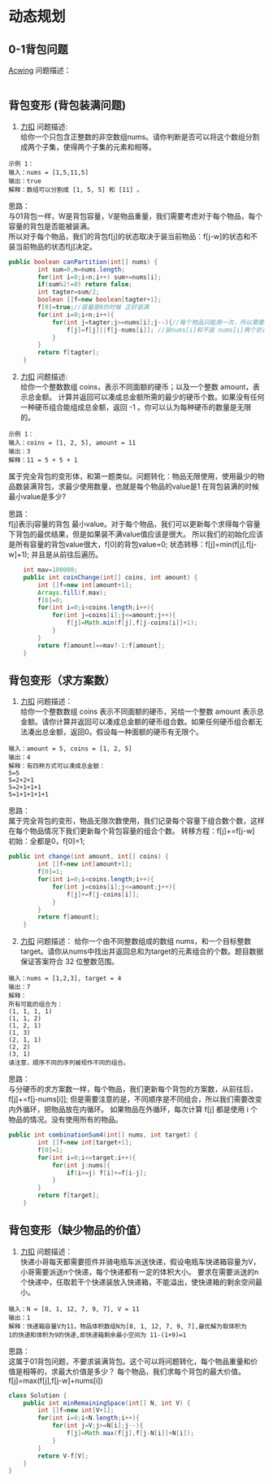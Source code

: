 # 动态规划
## 0-1背包问题  
[Acwing](https://www.acwing.com/problem/content/2/)
问题描述：

```

```
## 背包变形 (背包装满问题)
1. [力扣](https://leetcode.cn/problems/partition-equal-subset-sum/)
问题描述:  
给你一个只包含正整数的非空数组nums。请你判断是否可以将这个数组分割成两个子集，使得两个子集的元素和相等。  
```text
示例 1：
输入：nums = [1,5,11,5]
输出：true
解释：数组可以分割成 [1, 5, 5] 和 [11] 。  
```
思路：  
    与01背包一样，W是背包容量，V是物品重量，我们需要考虑对于每个物品，每个容量的背包是否能被装满。    
所以对于每个物品，我们的背包f[j]的状态取决于装当前物品：f[j-w]的状态和不装当前物品的状态f[j]决定。

```java
public boolean canPartition(int[] nums) {
        int sum=0,n=nums.length;
        for(int i=0;i<n;i++) sum+=nums[i];
        if(sum%2!=0) return false;
        int tagter=sum/2;
        boolean []f=new boolean[tagter+1];
        f[0]=true;//容量是0的时候 正好装满
        for(int i=0;i<n;i++){
            for(int j=tagter;j>=nums[i];j--){//每个物品只能用一次，所以需要从后往前遍历。
                f[j]=f[j]||f[j-nums[i]]; //装nums[i]和不装 nums[i]两个状态转移得到结果
            }
        }
        return f[tagter];
    }
```
2. [力扣](https://leetcode.cn/problems/coin-change/) 
问题描述:   
   给你一个整数数组 coins，表示不同面额的硬币；以及一个整数 amount，表示总金额。
计算并返回可以凑成总金额所需的最少的硬币个数。如果没有任何一种硬币组合能组成总金额，返回 -1 。你可以认为每种硬币的数量是无限的。
```text
示例 1：
输入：coins = [1, 2, 5], amount = 11
输出：3 
解释：11 = 5 + 5 + 1
``` 
属于完全背包的变形体，和第一题类似。问题转化：物品无限使用，使用最少的物品数装满背包，求最少使用数量，也就是每个物品的value是1 在背包装满的时候最小value是多少?  

思路：  
  f[j]表示j容量的背包 最小value。对于每个物品，我们可以更新每个求得每个容量下背包的最优结果，但是如果装不满value值应该是很大。
所以我们的初始化应该是所有容量的背包value很大，f[0]的背包value=0;
状态转移：f[j]=min(f[j],f[j-w]+1); 并且是从前往后遍历。

```java
    int mav=100000;
    public int coinChange(int[] coins, int amount) {
        int []f=new int[amount+1];
        Arrays.fill(f,mav);
        f[0]=0;
        for(int i=0;i<coins.length;i++){
            for(int j=coins[i];j<=amount;j++){
                f[j]=Math.min(f[j],f[j-coins[i]]+1);
            }
        }
        return f[amount]==mav?-1:f[amount];
    }
```
## 背包变形（求方案数）
1. [力扣](https://leetcode.cn/problems/coin-change-2/)
问题描述：  
给你一个整数数组 coins 表示不同面额的硬币，另给一个整数 amount 表示总金额。请你计算并返回可以凑成总金额的硬币组合数。如果任何硬币组合都无法凑出总金额，返回0。假设每一种面额的硬币有无限个。
```text
输入：amount = 5, coins = [1, 2, 5]
输出：4
解释：有四种方式可以凑成总金额：
5=5
5=2+2+1
5=2+1+1+1
5=1+1+1+1+1
```
思路：     
属于完全背包的变形，物品无限次数使用，我们记录每个容量下组合数个数，这样在每个物品情况下我们更新每个背包容量的组合个数。
转移方程：f[j]+=f[j-w]       
初始：全都是0，f[0]=1;
```java
public int change(int amount, int[] coins) {
        int []f=new int[amount+1];
        f[0]=1;
        for(int i=0;i<coins.length;i++){
            for(int j=coins[i];j<=amount;j++){
                f[j]+=f[j-coins[i]];
            }
        }
        return f[amount];
    }
```
2. [力扣](https://leetcode.cn/problems/combination-sum-iv/)
问题描述：
给你一个由不同整数组成的数组 nums，和一个目标整数target。请你从nums中找出并返回总和为target的元素组合的个数。题目数据保证答案符合 32 位整数范围。
```text
输入：nums = [1,2,3], target = 4
输出：7
解释：
所有可能的组合为：
(1, 1, 1, 1)
(1, 1, 2)
(1, 2, 1)
(1, 3)
(2, 1, 1)
(2, 2)
(3, 1)
请注意，顺序不同的序列被视作不同的组合。
```
思路：  
与分硬币的求方案数一样，每个物品，我们更新每个背包的方案数，从前往后，f[j]+=f[j-nums[i]]; 但是需要注意的是，不同顺序是不同组合，所以我们需要改变内外循环，把物品放在内循环。 如果物品在外循环，每次计算 f[j] 都是使用 i 个物品的情况。没有使用所有的物品。
```java
public int combinationSum4(int[] nums, int target) {
        int []f=new int[target+1];
        f[0]=1;
        for(int i=0;i<=target;i++){
            for(int j:nums){
                if(i>=j) f[i]+=f[i-j];
            }
        }
        return f[target];
    }
```

## 背包变形（缺少物品的价值）
1. [力扣](https://leetcode.cn/contest/sf-tech/problems/cINqyA/)
问题描述：  
快递小哥每天都需要揽件并骑电瓶车派送快递，假设电瓶车快递箱容量为V，小哥需要派送n个快递，每个快递都有一定的体积大小。
要求在需要派送的n个快递中，任取若干个快递装放入快递箱，不能溢出，使快递箱的剩余空间最小。
```text
输入：N = [8, 1, 12, 7, 9, 7], V = 11
输出：1
解释：快递箱容量V为11，物品体积数组N为[8, 1, 12, 7, 9, 7],最优解为取体积为
1的快递和体积为9的快递,即快递箱剩余最小空间为 11-(1+9)=1
```
思路：  
这属于01背包问题，不要求装满背包。这个可以将问题转化，每个物品重量和价值是相等的，求最大价值是多少？
每个物品，我们求每个背包的最大价值。f[j]=max(f[j],f[j-w]+nums[i])
```java
class Solution {
    public int minRemainingSpace(int[] N, int V) {
        int []f=new int[V+1];
        for(int i=0;i<N.length;i++){
            for(int j=V;j>=N[i];j--){
                f[j]=Math.max(f[j],f[j-N[i]]+N[i]);
            }
        }
        return V-f[V];
    }
}
```
